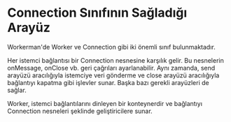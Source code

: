 # Connection Sınıfının Sağladığı Arayüz

Workerman'de Worker ve Connection gibi iki önemli sınıf bulunmaktadır.

Her istemci bağlantısı bir Connection nesnesine karşılık gelir. Bu nesnelerin onMessage, onClose vb. geri çağrıları ayarlanabilir. Aynı zamanda, send arayüzü aracılığıyla istemciye veri gönderme ve close arayüzü aracılığıyla bağlantıyı kapatma gibi işlevler sunar. Başka bazı gerekli arayüzleri de sağlar.

Worker, istemci bağlantılarını dinleyen bir konteynerdir ve bağlantıyı Connection nesneleri şeklinde geliştiricilere sunar.
